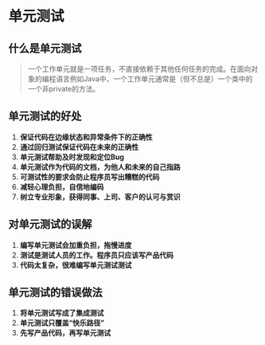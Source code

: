 # 单元测试

## 什么是单元测试

> 一个工作单元就是一项任务，不直接依赖于其他任何任务的完成。在面向对象的编程语言例如Java中，一个工作单元通常是（但不总是）一个类中的一个非private的方法。

## 单元测试的好处

1. **保证代码在边缘状态和异常条件下的正确性**
2. **通过回归测试保证代码在未来的正确性**
3. **单元测试帮助及时发现和定位Bug**
4. **单元测试作为代码的文档，为他人和未来的自己指路**
5. **可测试性的要求会防止程序员写出糟糕的代码**
6. **减轻心理负担，自信地编码**
7. **树立专业形象，获得同事、上司、客户的认可与赏识**

## 对单元测试的误解

1. **编写单元测试会加重负担，拖慢进度**
2. **测试是测试人员的工作。程序员只应该写产品代码**
3. **代码太复杂，很难编写单元测试测试**

## 单元测试的错误做法

1. **将单元测试写成了集成测试**
2. **单元测试只覆盖“快乐路径”**
3. **先写产品代码，再写单元测试**

